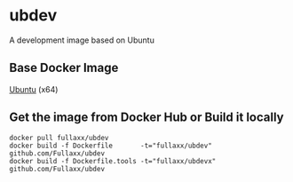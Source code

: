 # ubdev
A development image based on Ubuntu

## Base Docker Image
[Ubuntu](https://hub.docker.com/_/ubuntu) (x64)

## Get the image from Docker Hub or Build it locally
```
docker pull fullaxx/ubdev
docker build -f Dockerfile       -t="fullaxx/ubdev"  github.com/Fullaxx/ubdev
docker build -f Dockerfile.tools -t="fullaxx/ubdevx" github.com/Fullaxx/ubdev
```
